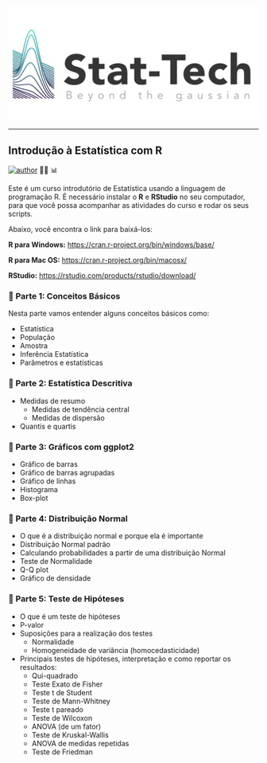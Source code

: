 
![](https://raw.githubusercontent.com/stat-techbr/introducao_a_estatistica_com_R/main/logo-stat-tech-color-horiz.png)


---

## Introdução à Estatística com R

[![author](https://img.shields.io/badge/Profª.-Edneide_Ramalho-red.svg)](https://www.linkedin.com/in/edneide-ramalho-05054ba2/) 👩‍💻	📊	

Este é um curso introdutório de Estatística usando a linguagem de programação R. 
É necessário instalar o **R** e **RStudio** no seu computador, para que você possa acompanhar as atividades do curso e rodar os seus scripts.

Abaixo, você encontra o link para baixá-los:

**R para Windows:** <https://cran.r-project.org/bin/windows/base/>

**R para Mac OS:** <https://cran.r-project.org/bin/macosx/>

**RStudio:** <https://rstudio.com/products/rstudio/download/>


### 📝 Parte 1: Conceitos Básicos

Nesta parte vamos entender alguns conceitos básicos como:

- Estatística
- População
- Amostra
- Inferência Estatística 
- Parâmetros e estatísticas

### 📝 Parte 2: Estatística Descritiva

- Medidas de resumo
  + Medidas de tendência central
  + Medidas de dispersão
- Quantis e quartis

### 📝 Parte 3: Gráficos com ggplot2

- Gráfico de barras
- Gráfico de barras agrupadas
- Gráfico de linhas
- Histograma
- Box-plot

### 📝 Parte 4: Distribuição Normal

- O que é a distribuição normal e porque ela é importante
- Distribuição Normal padrão
- Calculando probabilidades a partir de uma distribuição Normal
- Teste de Normalidade
- Q-Q plot
- Gráfico de densidade

### 📝 Parte 5: Teste de Hipóteses

- O que é um teste de hipóteses
- P-valor
- Suposições para a realização dos testes
  + Normalidade
  + Homogeneidade de variância (homocedasticidade)
- Principais testes de hipóteses, interpretação e como reportar os resultados:
  + Qui-quadrado
  + Teste Exato de Fisher
  + Teste t de Student
  + Teste de Mann-Whitney
  + Teste t pareado
  + Teste de Wilcoxon
  + ANOVA (de um fator)
  + Teste de Kruskal-Wallis
  + ANOVA de medidas repetidas
  + Teste de Friedman


